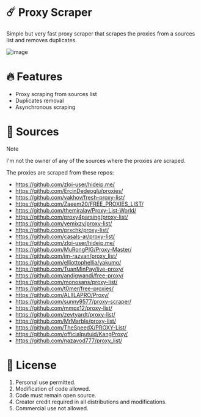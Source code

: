 # :comet: Proxy Scraper
Simple but very fast proxy scraper that scrapes the proxies from a sources list and removes duplicates.

![image](https://github.com/Xeneht/Proxy-Scraper/assets/99096857/6554faea-fd27-498e-9f41-749818056634)

# :fire: Features
- Proxy scraping from sources list
- Duplicates removal
- Asynchronous scraping

# :page_facing_up: Sources
> [!NOTE]
> I'm not the owner of any of the sources where the proxies are scraped.

The proxies are scraped from these repos:
- https://github.com/zloi-user/hideip.me/
- https://github.com/ErcinDedeoglu/proxies/
- https://github.com/vakhov/fresh-proxy-list/
- https://github.com/Zaeem20/FREE_PROXIES_LIST/
- https://github.com/themiralay/Proxy-List-World/
- https://github.com/proxy4parsing/proxy-list/
- https://github.com/yemixzy/proxy-list/
- https://github.com/prxchk/proxy-list/
- https://github.com/casals-ar/proxy-list/
- https://github.com/zloi-user/hideip.me/
- https://github.com/MuRongPIG/Proxy-Master/
- https://github.com/im-razvan/proxy_list/
- https://github.com/elliottophellia/yakumo/
- https://github.com/TuanMinPay/live-proxy/
- https://github.com/andigwandi/free-proxy/
- https://github.com/monosans/proxy-list/
- https://github.com/t0mer/free-proxies/
- https://github.com/ALIILAPRO/Proxy/
- https://github.com/sunny9577/proxy-scraper/
- https://github.com/mmpx12/proxy-list/
- https://github.com/zevtyardt/proxy-list/
- https://github.com/MrMarble/proxy-list/
- https://github.com/TheSpeedX/PROXY-List/
- https://github.com/officialputuid/KangProxy/
- https://github.com/nazavod777/proxy_list/

# :pencil: License
1. Personal use permitted.
2. Modification of code allowed.
3. Code must remain open source.
4. Creator credit required in all distributions and modifications.
5. Commercial use not allowed.
